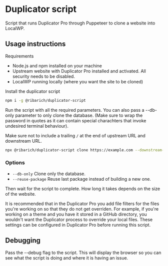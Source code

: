 # Duplicator script

Script that runs Duplicator Pro through Puppeteer to clone a website into LocalWP.

## Usage instructions

Requirements

- Node.js and npm installed on your machine
- Upstream website with Duplicator Pro installed and activated. All security needs to be disabled.
- LocalWP running locally (where you want the site to be cloned)

Install the duplicator script

```bash
npm i -g @ribarich/duplicator-script
```

Run the script with all the required parameters. You can also pass a --db-only parameter to only clone the database. (Make sure to wrap the password in quotes as it can contain special charachters that invoke undesired terminal behaviour).

Make sure not to include a trailing `/` at the end of upstream URL and downstream URL.

```bash
npx @ribarich/duplicator-script clone https://example.com --downstream-url http://example.local --local-site-name example --username admin_username --password 'admin_pass'
```

### Options

- `--db-only` Clone only the database.
- `--reuse-package` Reuse last package instead of building a new one.

Then wait for the script to complete. How long it takes depends on the size of the website.

It is recommended that in the Duplicator Pro you add file filters for the files you're working on so that they do not get overriden. For example, if you're working on a theme and you have it stored in a GitHub directory, you wouldn't want the Duplicator process to override your local files. These settings can be configured in Duplicator Pro before running this script.

## Debugging

Pass the --debug flag to the script. This will display the browser so you can see what the script is doing and where it is having an issue.
